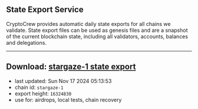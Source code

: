 ## State Export Service
CryptoCrew provides automatic daily state exports for all chains we validate. State export files can be used as genesis files and are a snapshot of the current blockchain state, including all validators, accounts, balances and delegations.

---
**Download: [stargaze-1 state export](https://dl-eu2.ccvalidators.com/SERVICE/stargaze/stargaze-1_export_16324830.json)**
---

- last updated: Sun Nov 17 2024 05:13:53
- chain id: `stargaze-1`
- export height: `16324830`
- use for: airdrops, local tests, chain recovery
